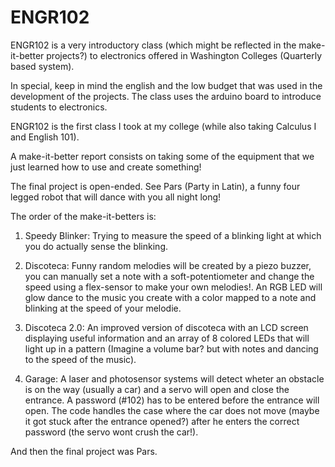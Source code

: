 # ENGR102
ENGR102 is a very introductory class (which might be reflected in the make-it-better projects?) to electronics offered in Washington Colleges (Quarterly based system).

In special, keep in mind the english and the low budget that was used in the development of the projects. The class uses the arduino board to introduce students to electronics.

ENGR102 is the first class I took at my college (while also taking Calculus I and English 101). 

A make-it-better report consists on taking some of the equipment that we just learned how to use and create something!

The final project is open-ended. See Pars (Party in Latin), a funny four legged robot that will dance with you all night long! 

The order of the make-it-betters is: 

1. Speedy Blinker: Trying to measure the speed of a blinking light at which you do actually sense the blinking.

2. Discoteca: Funny random melodies will be created by a piezo buzzer, you can manually set a note with a soft-potentiometer and change the speed using a flex-sensor to make your own melodies!. An RGB LED will glow dance to the music you create with a color mapped to a note and blinking at the speed of your melodie.

3. Discoteca 2.0: An improved version of discoteca with an LCD screen displaying useful information and an array of 8 colored LEDs that will light up in a pattern (Imagine a volume bar? but with notes and dancing to the speed of the music).

4. Garage: A laser and photosensor systems will detect wheter an obstacle is on the way (usually a car) and a servo will open and close the entrance. A password (#102) has to be entered before the entrance will open. The code handles the case where the car does not move (maybe it got stuck after the entrance opened?) after he enters the correct password (the servo wont crush the car!).

And then the final project was Pars.

